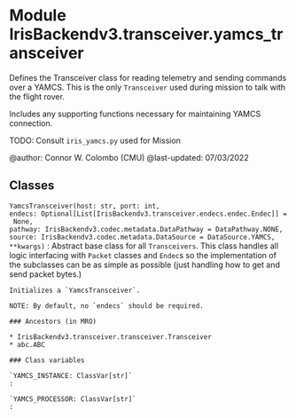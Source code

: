 Module IrisBackendv3.transceiver.yamcs_transceiver
==================================================
Defines the Transceiver class for reading telemetry and sending commands over
a YAMCS. This is the only `Transceiver` used during mission to talk with the
flight rover.

Includes any supporting functions necessary for maintaining YAMCS connection.

TODO: Consult `iris_yamcs.py` used for Mission

@author: Connor W. Colombo (CMU)
@last-updated: 07/03/2022

Classes
-------

`YamcsTransceiver(host: str, port: int, endecs: Optional[List[IrisBackendv3.transceiver.endecs.endec.Endec]] = None, pathway: IrisBackendv3.codec.metadata.DataPathway = DataPathway.NONE, source: IrisBackendv3.codec.metadata.DataSource = DataSource.YAMCS, **kwargs)`
:   Abstract base class for all `Transceivers`. This class handles all
    logic interfacing with `Packet` classes and `Endec`s so the implementation
    of the subclasses can be as simple as possible (just handling how to get
    and send packet bytes.)
    
    Initializes a `YamcsTransceiver`.
    
    NOTE: By default, no `endecs` should be required.

    ### Ancestors (in MRO)

    * IrisBackendv3.transceiver.transceiver.Transceiver
    * abc.ABC

    ### Class variables

    `YAMCS_INSTANCE: ClassVar[str]`
    :

    `YAMCS_PROCESSOR: ClassVar[str]`
    :